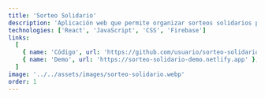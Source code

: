 ```yaml
---
title: 'Sorteo Solidario'
description: 'Aplicación web que permite organizar sorteos solidarios para ayudar a personas en necesidad.'
technologies: ['React', 'JavaScript', 'CSS', 'Firebase']
links:
  [
    { name: 'Código', url: 'https://github.com/usuario/sorteo-solidario' },
    { name: 'Demo', url: 'https://sorteo-solidario-demo.netlify.app' },
  ]
image: '../../assets/images/sorteo-solidario.webp'
order: 1
---
```

